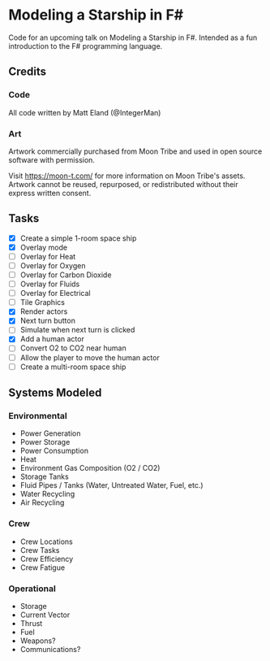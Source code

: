 # Modeling a Starship in F#
Code for an upcoming talk on Modeling a Starship in F#. Intended as a fun introduction to the F# programming language.

## Credits

### Code
All code written by Matt Eland (@IntegerMan)

### Art
Artwork commercially purchased from Moon Tribe and used in open source software with permission.

Visit https://moon-t.com/ for more information on Moon Tribe's assets. Artwork cannot be reused, repurposed, or redistributed without their express written consent.

## Tasks

- [x] Create a simple 1-room space ship
- [x] Overlay mode
- [ ] Overlay for Heat
- [ ] Overlay for Oxygen
- [ ] Overlay for Carbon Dioxide
- [ ] Overlay for Fluids
- [ ] Overlay for Electrical
- [ ] Tile Graphics
- [x] Render actors
- [x] Next turn button
- [ ] Simulate when next turn is clicked
- [x] Add a human actor
- [ ] Convert O2 to CO2 near human
- [ ] Allow the player to move the human actor
- [ ] Create a multi-room space ship

## Systems Modeled

### Environmental

- Power Generation
- Power Storage
- Power Consumption
- Heat
- Environment Gas Composition (O2 / CO2)
- Storage Tanks
- Fluid Pipes / Tanks (Water, Untreated Water, Fuel, etc.)
- Water Recycling
- Air Recycling

### Crew

- Crew Locations
- Crew Tasks
- Crew Efficiency
- Crew Fatigue

### Operational

- Storage
- Current Vector
- Thrust
- Fuel
- Weapons?
- Communications?